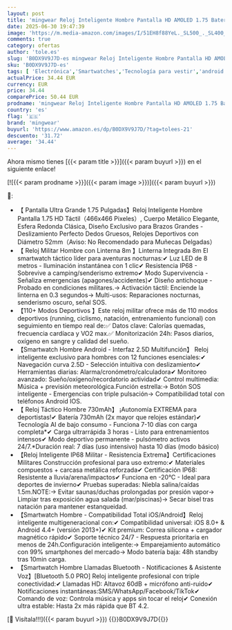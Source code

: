 ```yaml
---
layout: post
title: 'mingwear Reloj Inteligente Hombre Pantalla HD AMOLED 1.75 Batería 730mAh Larga Duración  Linterna LED  Compatible Android iOS  Contestar Llamadas Bluetooth  Monitor de Actividad Fitness'
date: 2025-06-30 19:47:39
image: 'https://m.media-amazon.com/images/I/51EH8f88YeL._SL500_._SL400_.jpg'
comments: true
category: ofertas
author: 'tole.es'
slug: 'B0DX9V9J7D-es mingwear Reloj Inteligente Hombre Pantalla HD AMOLED 1.75...'
sku: 'B0DX9V9J7D-es'
tags: [ 'Electrónica','Smartwatches','Tecnología para vestir','android','mingwear','🇪🇸', ]
actualPrice: 34.44 EUR
currency: EUR
price: 34.44
comparePrice: 50.44 EUR
prodname: 'mingwear Reloj Inteligente Hombre Pantalla HD AMOLED 1.75 Batería 730mAh Larga Duración  Linterna LED  Compatible Android iOS  Contestar Llamadas Bluetooth  Monitor de Actividad Fitness'
country: 'es'
flag: '🇪🇸'
brand: 'mingwear'
buyurl: 'https://www.amazon.es/dp/B0DX9V9J7D/?tag=tolees-21'
descuento: '31.72'
average: '34.44'
---
```


Ahora mismo tienes [{{< param title >}}]({{< param buyurl >}}) en el siguiente enlace!

[![{{< param prodname >}}]({{< param image >}})]({{< param buyurl >}})

🔎:

- 【 Pantalla Ultra Grande 1.75 Pulgadas】Reloj Inteligente Hombre Pantalla 1.75 HD Táctil（466x466 Pixeles）, Cuerpo Metálico Elegante, Esfera Redonda Clásica, Diseño Exclusivo para Brazos Grandes - Deslizamiento Perfecto Dedos Gruesos, Relojes Deportivos con Diámetro 52mm（Aviso: No Recomendado para Muñecas Delgadas）
- 【 Reloj Militar Hombre con Linterna 8m 】Linterna Integrada 8m El smartwatch táctico líder para aventuras nocturnas:✔ Luz LED de 8 metros - Iluminación instantánea con 1 clic✔ Resistencia IP68 - Sobrevive a camping/senderismo extremo✔ Modo Supervivencia - Señaliza emergencias (apagones/accidentes)✔ Diseño antichoque - Probado en condiciones militares.→ Activación táctil: Enciende la linterna en 0.3 segundos→ Multi-usos: Reparaciones nocturnas, senderismo oscuro, señal SOS.
- 【110+ Modos Deportivos 】Este reloj militar ofrece más de 110 modos deportivos (running, ciclismo, natación, entrenamiento funcional) con seguimiento en tiempo real de:✅ Datos clave: Calorías quemadas, frecuencia cardíaca y VO2 max.✅ Monitorización 24h: Pasos diarios, oxígeno en sangre y calidad del sueño.
- 【Smartwatch Hombre Android - Interfaz 2.5D Multifunción】 Reloj inteligente exclusivo para hombres con 12 funciones esenciales:✔ Navegación curva 2.5D - Selección intuitiva con deslizamiento✔ Herramientas diarias: Alarma/cronómetro/calculadora✔ Monitoreo avanzado: Sueño/oxígeno/recordatorio actividad✔ Control multimedia: Música + previsión meteorológica.Función estrella:→ Botón SOS inteligente - Emergencias con triple pulsación→ Compatibilidad total con teléfonos Android IOS.
- 【 Reloj Táctico Hombre 730mAh】 ¡Autonomía EXTREMA para deportistas!✔ Batería 730mAh (2x mayor que relojes estándar)✔ Tecnología AI de bajo consumo - Funciona 7-10 días con carga completa*✔ Carga ultrarrápida 3 horas - Listo para entrenamientos intensos✔ Modo deportivo permanente - pulsómetro activos 24/7.*Duración real: 7 días (uso intensivo) hasta 10 días (modo básico)
- 【Reloj Inteligente IP68 Militar - Resistencia Extrema】Certificaciones Militares Construcción profesional para uso extremo:✔ Materiales compuestos + carcasa metálica reforzada✔ Certificación IP68: Resistente a lluvia/arena/impactos✔ Funciona en -20°C - Ideal para deportes de invierno✔ Pruebas superadas: Niebla salina/caídas 1.5m.NOTE:→ Evitar saunas/duchas prolongadas por presión vapor→ Limpiar tras exposición agua salada (mar/piscinas)→ Secar bisel tras natación para mantener estanqueidad.
- 【Smartwatch Hombre - Compatibilidad Total iOS/Android】Reloj inteligente multigeneracional con:✔ Compatibilidad universal: iOS 8.0+ & Android 4.4+ (versión 2013+)✔ Kit premium: Correa silicona + cargador magnético rápido✔ Soporte técnico 24/7 - Respuesta prioritaria en menos de 24h.Configuración inteligente:→ Emparejamiento automático con 99% smartphones del mercado→ Modo batería baja: 48h standby tras 10min carga.
- 【Smartwatch Hombre Llamadas Bluetooth - Notificaciones & Asistente Voz】[Bluetooth 5.0 PRO] Reloj inteligente profesional con triple conectividad:✔ Llamadas HD: Altavoz 60dB + micrófono anti-ruido✔ Notificaciones instantáneas:SMS/WhatsApp/Facebook/TikTok✔ Comando de voz: Controla música y apps sin tocar el reloj✔ Conexión ultra estable: Hasta 2x más rápida que BT 4.2.

[🛒 Visítala!!!]({{< param buyurl >}})
{{<world>}}B0DX9V9J7D{{</world>}}
